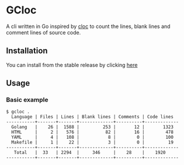 # GCloc

A cli written in Go inspired by [cloc](https://github.com/AlDanial/cloc) to count the lines, blank lines and comment lines of source code.

## Installation

You can install from the stable release by clicking [here](https://github.com/JoaoDanielRufino/gcloc/releases/latest)

## Usage

### Basic example

```
$ gcloc .
  Language | Files | Lines | Blank lines | Comments | Code lines
-----------+-------+-------+-------------+----------+-------------
  Golang   |    26 |  1588 |         253 |       12 |       1323
  HTML     |     2 |   576 |          82 |       16 |        478
  YAML     |     4 |   108 |           8 |        0 |        100
  Makefile |     1 |    22 |           3 |        0 |         19
-----------+-------+-------+-------------+----------+-------------
   Total   |  33   | 2294  |     346     |    28    |    1920
-----------+-------+-------+-------------+----------+-------------
```
